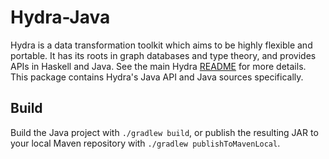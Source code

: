 # Hydra-Java

Hydra is a data transformation toolkit which aims to be highly flexible and portable.
It has its roots in graph databases and type theory, and provides APIs in Haskell and Java.
See the main Hydra [README](https://github.com/CategoricalData/hydra) for more details.
This package contains Hydra's Java API and Java sources specifically.

## Build

Build the Java project with `./gradlew build`, or publish the resulting JAR to your local Maven repository with `./gradlew publishToMavenLocal`.

